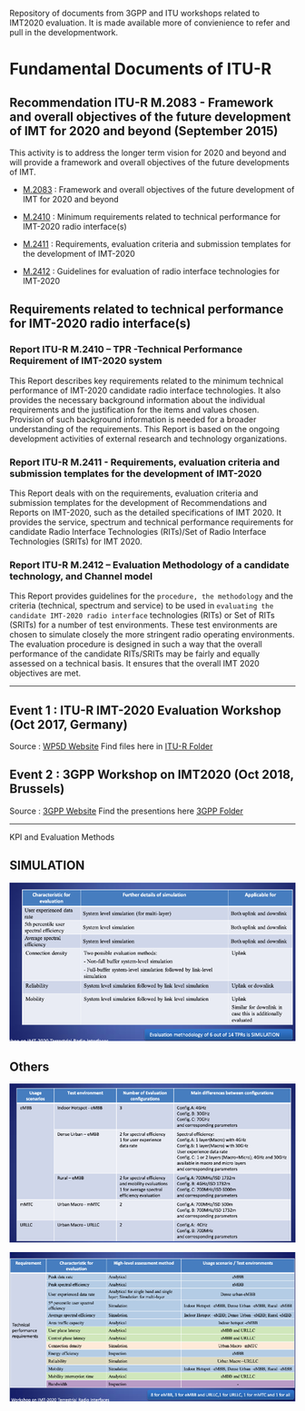 Repository of documents from 3GPP and ITU workshops related to IMT2020 evaluation. It is made available more of convienience to refer and pull in the developmentwork.

# Fundamental Documents of ITU-R

## Recommendation ITU-R M.2083 - Framework and overall objectives of the future development of IMT for 2020 and beyond (September 2015)

This activity is to address the longer term vision for 2020 and beyond and will provide a framework and overall objectives of the future developments of IMT.

* [M.2083](M.2083.IMT2020.Vision.pdf) : Framework and overall objectives of the future development of IMT for 2020 and beyond

* [M.2410](M.2410-TPR.pdf) : Minimum requirements related to technical performance for IMT-2020 radio interface(s)  

* [M.2411](M.2411.SUBMISSION.pdf) : Requirements, evaluation criteria and submission templates for the development of IMT-2020  
* [M.2412](M.2412-EVAL.pdf) : Guidelines for evaluation of radio interface technologies for IMT-2020  



## Requirements related to technical performance for IMT-2020 radio interface(s)

### Report ITU-R M.2410 – TPR -Technical Performance Requirement of IMT-2020 system  
This Report describes key requirements related to the minimum technical performance of IMT-2020 candidate radio interface technologies. It also provides the necessary background information about the individual requirements and the justification for the items and values chosen. Provision of such background information is needed for a broader understanding of the requirements. This Report is based on the ongoing development activities of external research and technology organizations.


### Report ITU-R M.2411 - Requirements, evaluation criteria and submission templates for the development of IMT-2020  

This Report deals with on the requirements, evaluation criteria and submission templates for the development of Recommendations and Reports on IMT-2020, such as the detailed specifications of IMT 2020. It provides the service, spectrum and technical performance requirements for candidate Radio Interface Technologies (RITs)/Set of Radio Interface Technologies (SRITs) for IMT 2020.     


### Report ITU-R M.2412 – Evaluation Methodology of a candidate technology, and Channel model
This Report provides guidelines for the `procedure, the methodology` and the criteria (technical, spectrum and service) to be used in `evaluating the candidate IMT-2020 radio interface` technologies (RITs) or Set of RITs (SRITs) for a number of test environments. These test environments are chosen to simulate closely the more stringent radio operating environments. The evaluation procedure is designed in such a way that the overall performance of the candidate RITs/SRITs may be fairly and equally assessed on a technical basis. It ensures that the overall IMT 2020 objectives are met.

---

## Event 1 : ITU-R IMT-2020 Evaluation Workshop (Oct 2017, Germany)
Source : [WP5D Website](https://www.itu.int/en/ITU-R/study-groups/rsg5/rwp5d/imt-2020/Pages/ws-20171004.aspx)
Find files here in [ITU-R Folder](itu-r/) 
               
## Event 2 : 3GPP Workshop on IMT2020  (Oct 2018, Brussels) 
Source : [3GPP Website](http://www.3gpp.org/news-events/3gpp-news/1976-imt_2020)
Find the presentions here [3GPP Folder](3gpp/)
 
--- 
KPI and Evaluation Methods

## SIMULATION
![Image](https://github.com/5gif/docs/blob/master/img/Simulation-TPRs.png)

## Others
 ![Image](https://github.com/5gif/docs/blob/master/img/Scenarios-Configurations.png)
  
  ![Image](https://github.com/5gif/docs/blob/master/img/TPR%20and%20Eval%20methods.png)
